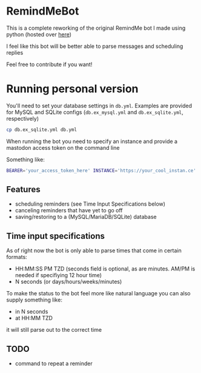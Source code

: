 # RemindMeBot

This is a complete reworking of the original RemindMe bot I made using python (hosted over [here](https://botsin.space/@RemindMe))

I feel like this bot will be better able to parse messages and scheduling replies

Feel free to contribute if you want!

# Running personal version

You'll need to set your database settings in `db.yml`. Examples are provided for MySQL and SQLite configs (`db.ex_mysql.yml` and `db.ex_sqlite.yml`, respectively)

```bash
cp db.ex_sqlite.yml db.yml
```

When running the bot you need to specify an instance and provide a mastodon access token on the command line

Something like:
```bash
BEARER='your_access_token_here' INSTANCE='https://your_cool_instan.ce' bundle exec ruby app.rb
```


## Features

- scheduling reminders (see Time Input Specifications below)
- canceling reminders that have yet to go off
- saving/restoring to a (MySQL/MariaDB/SQLite) database


## Time input specifications

As of right now the bot is only able to parse times that come in certain formats:

- HH:MM:SS PM TZD (seconds field is optional, as are minutes. AM/PM is needed if specifiying 12 hour time)
- N seconds (or days/hours/weeks/minutes)

To make the status to the bot feel more like natural language you can also supply something like:

- in N seconds
- at HH:MM TZD

it will still parse out to the correct time

## TODO

- command to repeat a reminder

